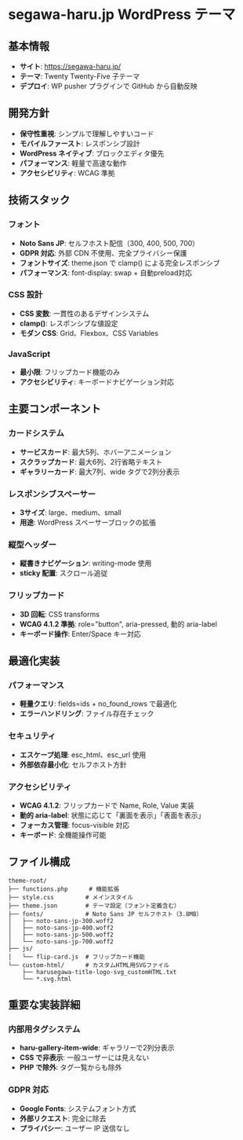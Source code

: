 # segawa-haru.jp WordPress テーマ

## 基本情報
- **サイト**: https://segawa-haru.jp/
- **テーマ**: Twenty Twenty-Five 子テーマ
- **デプロイ**: WP pusher プラグインで GitHub から自動反映

## 開発方針
- **保守性重視**: シンプルで理解しやすいコード
- **モバイルファースト**: レスポンシブ設計
- **WordPress ネイティブ**: ブロックエディタ優先
- **パフォーマンス**: 軽量で高速な動作
- **アクセシビリティ**: WCAG 準拠

## 技術スタック

### フォント
- **Noto Sans JP**: セルフホスト配信（300, 400, 500, 700）
- **GDPR 対応**: 外部 CDN 不使用、完全プライバシー保護
- **フォントサイズ**: theme.json で clamp() による完全レスポンシブ
- **パフォーマンス**: font-display: swap + 自動preload対応

### CSS 設計
- **CSS 変数**: 一貫性のあるデザインシステム
- **clamp()**: レスポンシブな値設定
- **モダン CSS**: Grid、Flexbox、CSS Variables

### JavaScript
- **最小限**: フリップカード機能のみ
- **アクセシビリティ**: キーボードナビゲーション対応

## 主要コンポーネント

### カードシステム
- **サービスカード**: 最大5列、ホバーアニメーション
- **スクラップカード**: 最大6列、2行省略テキスト
- **ギャラリーカード**: 最大7列、wide タグで2列分表示

### レスポンシブスペーサー
- **3サイズ**: large、medium、small
- **用途**: WordPress スペーサーブロックの拡張

### 縦型ヘッダー
- **縦書きナビゲーション**: writing-mode 使用
- **sticky 配置**: スクロール追従

### フリップカード
- **3D 回転**: CSS transforms
- **WCAG 4.1.2 準拠**: role="button", aria-pressed, 動的 aria-label
- **キーボード操作**: Enter/Space キー対応

## 最適化実装

### パフォーマンス
- **軽量クエリ**: fields=ids + no_found_rows で最適化
- **エラーハンドリング**: ファイル存在チェック

### セキュリティ
- **エスケープ処理**: esc_html、esc_url 使用
- **外部依存最小化**: セルフホスト方針

### アクセシビリティ
- **WCAG 4.1.2**: フリップカードで Name, Role, Value 実装
- **動的 aria-label**: 状態に応じて「裏面を表示」「表面を表示」
- **フォーカス管理**: focus-visible 対応
- **キーボード**: 全機能操作可能

## ファイル構成
```
theme-root/
├── functions.php      # 機能拡張
├── style.css         # メインスタイル
├── theme.json        # テーマ設定（フォント定義含む）
├── fonts/            # Noto Sans JP セルフホスト（3.8MB）
│   ├── noto-sans-jp-300.woff2
│   ├── noto-sans-jp-400.woff2
│   ├── noto-sans-jp-500.woff2
│   └── noto-sans-jp-700.woff2
├── js/
│   └── flip-card.js  # フリップカード機能
└── custom-html/      # カスタムHTML用SVGファイル
    ├── harusegawa-title-logo-svg_customHTML.txt
    └── *.svg.html
```

## 重要な実装詳細

### 内部用タグシステム
- **haru-gallery-item-wide**: ギャラリーで2列分表示
- **CSS で非表示**: 一般ユーザーには見えない
- **PHP で除外**: タグ一覧からも除外

### GDPR 対応
- **Google Fonts**: システムフォント方式
- **外部リクエスト**: 完全に除去
- **プライバシー**: ユーザー IP 送信なし